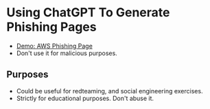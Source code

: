 # Using ChatGPT To Generate Phishing Pages

- [Demo: AWS Phishing Page](https://github.com/payloadartist/offensive-chatgpt/blob/main/phishing-demo/AWS.html)
- Don't use it for malicious purposes.

## Purposes
- Could be useful for redteaming, and social engineering exercises.
- Strictly for educational purposes. Don't abuse it.
